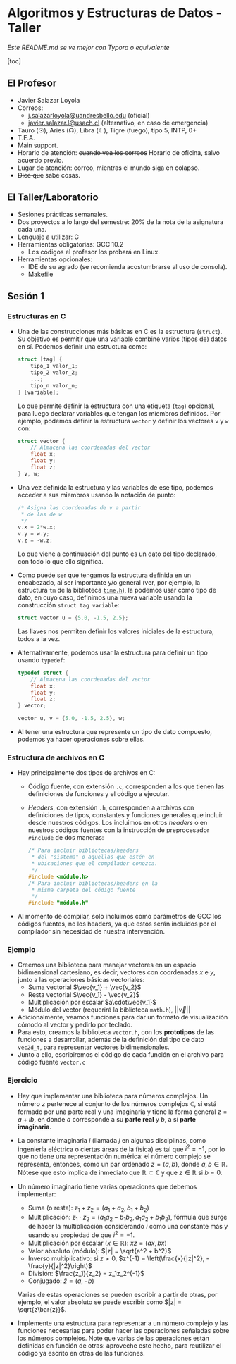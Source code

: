 # Algoritmos y Estructuras de Datos - Taller

*Este README.md se ve mejor con Typora o equivalente*

[toc]

## El Profesor

- Javier Salazar Loyola
- Correos: 
  - j.salazarloyola@uandresbello.edu (oficial)
  - javier.salazar.l@usach.cl (alternativo, en caso de emergencia)
- Tauro (☉), Aries (☊), Libra (☾), Tigre (fuego), tipo 5, INTP, 0+
- T.E.A.
- Main support.
- Horario de atención: ~~cuando vea los correos~~ Horario de oficina, salvo acuerdo previo.
- Lugar de atención: correo, mientras el mundo siga en colapso.
- ~~Dice que~~ sabe cosas.

## El Taller/Laboratorio

- Sesiones prácticas semanales.
- Dos proyectos a lo largo del semestre: 20% de la nota de la asignatura cada una.
- Lenguaje a utilizar: C
- Herramientas obligatorias: GCC 10.2
  - Los códigos el profesor los probará en Linux.
- Herramientas opcionales:
  - IDE de su agrado (se recomienda acostumbrarse al uso de consola).
  - Makefile

## Sesión 1

### Estructuras en C

- Una de las construcciones más básicas en C es la estructura (`struct`). Su objetivo es permitir que una variable combine varios (tipos de) datos en sí. Podemos definir una estructura como:

  ```C
  struct [tag] {
      tipo_1 valor_1;
      tipo_2 valor_2;
      ...;
      tipo_n valor_n;
  } [variable];
  ```

  Lo que permite definir la estructura con una etiqueta (`tag`) opcional, para luego declarar variables que tengan los miembros definidos. Por ejemplo, podemos definir la estructura `vector` y definir los vectores `v` y `w` con:

  ```C
  struct vector {
      // Almacena las coordenadas del vector
      float x;
      float y;
      float z;
  } v, w;
  ```

- Una vez definida la estructura y las variables de ese tipo, podemos acceder a sus miembros usando la notación de punto:

  ```C
  /* Asigna las coordenadas de v a partir 
   * de las de w
   */
  v.x = 2*w.x;
  v.y = w.y;
  v.z = -w.z;
  ```

  Lo que viene a continuación del punto es un dato del tipo declarado, con todo lo que ello significa.

- Como puede ser que tengamos la estructura definida en un encabezado, al ser importante y/o general (ver, por ejemplo, la estructura `tm` de la biblioteca [`time.h`](https://www.tutorialspoint.com/c_standard_library/time_h.htm)), la podemos usar como tipo de dato, en cuyo caso, definimos una nueva variable usando la construcción `struct tag variable`:

  ```C
  struct vector u = {5.0, -1.5, 2.5};
  ```

  Las llaves nos permiten definir los valores iniciales de la estructura, todos a la vez.

- Alternativamente, podemos usar la estructura para definir un tipo usando `typedef`:

  ```C
  typedef struct {
      // Almacena las coordenadas del vector
      float x;
      float y;
      float z;
  } vector;
  
  vector u, v = {5.0, -1.5, 2.5}, w;
  ```

- Al tener una estructura que represente un tipo de dato compuesto, podemos ya hacer operaciones sobre ellas.

### Estructura de archivos en C

- Hay principalmente dos tipos de archivos en C:

  - Código fuente, con extensión `.c`, corresponden a los que tienen las definiciones de funciones y el código a ejecutar.

  - *Headers*, con extensión `.h`, corresponden a archivos con definiciones de tipos, constantes y funciones generales que incluir desde nuestros códigos. Los incluimos en otros *headers* o en nuestros códigos fuentes con la instrucción de preprocesador `#include` de dos maneras:

    ```C
    /* Para incluir bibliotecas/headers
     * del "sistema" o aquellas que estén en
     * ubicaciones que el compilador conozca.
     */
    #include <módulo.h>
    /* Para incluir bibliotecas/headers en la
     * misma carpeta del código fuente
     */
    #include "módulo.h"
    ```

- Al momento de compilar, solo incluimos como parámetros de GCC los códigos fuentes, no los headers, ya que estos serán incluidos por el compilador sin necesidad de nuestra intervención.

### Ejemplo

- Creemos una biblioteca para manejar vectores en un espacio bidimensional cartesiano, es decir, vectores con coordenadas $x$ e $y$, junto a las operaciones básicas vectoriales:
  - Suma vectorial $\vec{v_1} + \vec{v_2}$
  - Resta vectorial $\vec{v_1} - \vec{v_2}$
  - Multiplicación por escalar $a\cdot\vec{v_1}$
  - Módulo del vector (requerirá la biblioteca `math.h`), $||\vec{v}||$​
- Adicionalmente, veamos funciones para dar un formato de visualización cómodo al vector y pedirlo por teclado.
- Para esto, creamos la biblioteca `vector.h`, con los **prototipos** de las funciones a desarrollar, además de la definición del tipo de dato `vec2d_t`, para representar vectores bidimensionales.
- Junto a ello, escribiremos el código de cada función en el archivo para código fuente `vector.c`

### Ejercicio

- Hay que implementar una biblioteca para números complejos. Un número $z$ pertenece al conjunto de los números complejos $\mathbb{C}$, si está formado por una parte real y una imaginaria y tiene la forma general $z = a + ib$, en donde $a$ corresponde a su **parte real** y $b$​​, a si **parte imaginaria**.

- La constante imaginaria $i$​ (llamada $j$​ en algunas disciplinas, como ingeniería eléctrica o ciertas áreas de la física) es tal que $i^2 = -1$​, por lo que no tiene una representación numérica: el número complejo se representa, entonces, como un par ordenado $z = (a, b)$​, donde $a, b\in\mathbb{R}$​. Nótese que esto implica de inmediato que $\mathbb{R}\subset\mathbb{C}$ y que $z\in\mathbb{R}$ si $b=0$.

- Un número imaginario tiene varias operaciones que debemos implementar:

  - Suma (o resta): $z_1 + z_2 = (a_1 + a_2, b_1 + b_2)$
  - Multiplicación: $z_1\cdot z_2 = (a_1a_2 - b_1b_2, a_1a_2 + b_1b_2)$​, fórmula que surge de hacer la multiplicación considerando $i$ como una constante más y usando su propiedad de que $i^2 = -1$​.
  - Multiplicación por escalar ($x\in\mathbb{R}$): $xz = (ax, bx)$
  - Valor absoluto (módulo): $|z| = \sqrt{a^2 + b^2}$
  - Inverso multiplicativo: si $z\neq 0$​, $z^{-1} = \left(\frac{x}{|z|^2}, -\frac{y}{|z|^2}\right)$​
  - División: $\frac{z_1}{z_2} = z_1z_2^{-1}$
  - Conjugado: $\bar{z} = (a, -b)$

  Varias de estas operaciones se pueden escribir a partir de otras, por ejemplo, el valor absoluto se puede escribir como $|z| = \sqrt{z\bar{z}}$.

- Implemente una estructura para representar a un número complejo y las funciones necesarias para poder hacer las operaciones señaladas sobre los números complejos. Note que varias de las operaciones están definidas en función de otras: aproveche este hecho, para reutilizar el código ya escrito en otras de las funciones.

